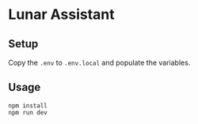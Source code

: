 # Lunar Assistant
## Setup

Copy the `.env` to `.env.local` and populate the variables.
## Usage

```
npm install
npm run dev
```




